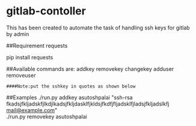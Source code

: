 # gitlab-contoller
This has been created to automate the task of handling ssh keys for gitlab by admin

##Requirement
requests

pip install requests

##Available commands are:
    addkey <username> <key>
    removekey <username>
    changekey <username> <key>
    adduser <email> <username> <password> <Full Name>
    removeuser <username>

    ####Note:put the sshkey in quotes as shown below

##Examples
./run.py addkey asutoshpalai "ssh-rsa fkadsjfkljadskfjlkdjlkadsjfkljdasklfjkldsjfkdfjfljadsklfjladsjfkljadslkfj mail@example.com"  
./run.py removekey asutoshpalai
